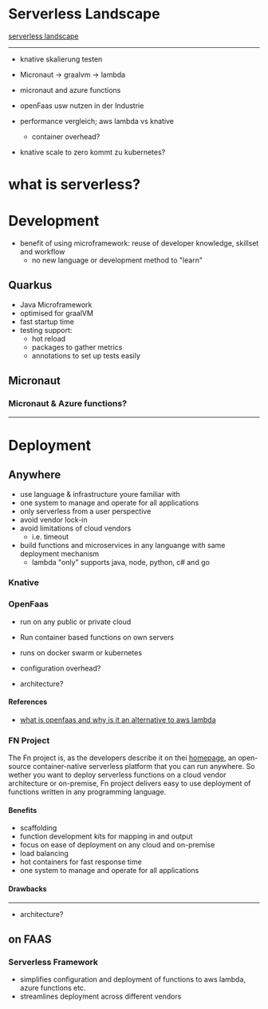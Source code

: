 
# Serverless Landscape

 [serverless landscape](https://landscape.cncf.io/format=serverless)

---

- knative skalierung testen
- Micronaut -> graalvm -> lambda
- micronaut and azure functions
- openFaas usw nutzen in der Industrie 

- performance vergleich; aws lambda vs knative 
  - container overhead?

- knative scale to zero kommt zu kubernetes?

# what is serverless?

# Development

- benefit of using microframework: reuse of developer knowledge, skillset and workflow
  - no new language or development method to "learn"


## Quarkus

- Java Microframework 
- optimised for graalVM
- fast startup time
- testing support:
  - hot reload
  - packages to gather metrics 
  - annotations to set up tests easily


## Micronaut

### Micronaut & Azure functions?

---

# Deployment


## Anywhere

- use language & infrastructure youre familiar with
- one system to manage and operate for all applications
- only serverless from a user perspective  
- avoid vendor lock-in
- avoid limitations of cloud vendors 
  - i.e. timeout
- build functions and microservices in any languange with same deployment mechanism
  - lambda "only" supports java, node, python, c# and go

### Knative


### OpenFaas


- run on any public or private cloud
- Run container based functions on own servers
- runs on docker swarm or kubernetes

- configuration overhead?
- architecture?

#### References

- [what is openfaas and why is it an alternative to aws lambda](https://www.contino.io/insights/what-is-openfaas-and-why-is-it-an-alternative-to-aws-lambda-an-interview-with-creator-alex-ellis)

### FN Project

The Fn project is, as the developers describe it on thei [homepage](https://fnproject.io/), an open-source container-native serverless platform that you can run anywhere.
So wether you want to deploy serverless functions on a cloud vendor architecture or on-premise, Fn project delivers easy to use deployment of functions written in any programming language.

#### Benefits
- scaffolding
- function development kits for mapping in and output
- focus on ease of deployment on any cloud and on-premise
- load balancing
- hot containers for fast response time
- one system to manage and operate for all applications

#### Drawbacks


--- 
- architecture?

## on FAAS
### Serverless Framework

- simplifies configuration and deployment of functions to aws lambda, azure functions etc.
- streamlines deployment across different vendors